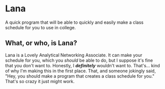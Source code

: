 Lana
=====
A quick program that will be able to quickly and easily make a class schedule for you to use in college.

## What, or who, is Lana?
Lana is a Lovely Analytical Networking Associate. It can make your schedule for you, which you _should_ be able to do, but I suppose it's fine that you don't want to. Honestly, I _**definitely**_ wouldn't want to. That's... kind of why I'm making this in the first place. That, and someone jokingly said, "Hey, you should make a program that creates a class schedule for you." That's so crazy it just might work.
